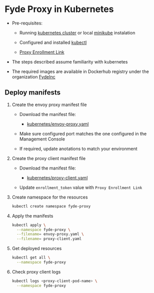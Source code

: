 # Fyde Proxy in Kubernetes

- Pre-requisites:

  - Running [kubernetes cluster](https://kubernetes.io/) or local [minikube](https://kubernetes.io/docs/setup/minikube/) instalation

  - Configured and installed [kubectl](https://kubernetes.io/docs/tasks/tools/install-kubectl/)

  - [Proxy Enrollment Link](../console/configurations/add_proxy.md#adding-a-proxy)

- The steps described assume familiarity with kubernetes

- The required images are available in Dockerhub registry under the organization [FydeInc](https://hub.docker.com/u/fydeinc)

## Deploy manifests

1. Create the envoy proxy manifest file

    - Download the manifest file:

        - [kubernetes/envoy-proxy.yaml](kubernetes/envoy-proxy.yaml)

    - Make sure configured port matches the one configured in the Management Console

    - If required, update anotations to match your environment

1. Create the proxy client manifest file

    - Download the manifest file:

        - [kubernetes/proxy-client.yaml](kubernetes/proxy-client.yaml)

    - Update `enrollment_token` value with `Proxy Enrollment Link`

1. Create namespace for the resources

    ```sh
    kubectl create namespace fyde-proxy
    ```

1. Apply the manifests

    ```sh
    kubectl apply \
      --namespace fyde-proxy \
      --filename= envoy-proxy.yaml \
      --filename= proxy-client.yaml
    ```

1. Get deployed resources

    ```sh
    kubectl get all \
      --namespace fyde-proxy
    ```

1. Check proxy client logs

    ```sh
    kubectl logs <proxy-client-pod-name> \
      --namespace fyde-proxy
    ```
